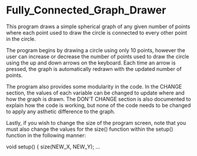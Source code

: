 # Fully_Connected_Graph_Drawer

This program draws a simple spherical graph of any given number of points where each point used to draw the circle is connected to every other point in the circle.

The program begins by drawing a circle using only 10 points, however the user can increase or decrease the number of points used to draw the circle using the up and down arrows on the keyboard.  Each time an arrow is pressed, the graph is automatically redrawn with the updated number of points.

The program also provides some modularity in the code. In the CHANGE section, the values of each variable can be changed to update where and how the graph is drawn.  The DON'T CHANGE section is also documented to explain how the code is working, but none of the code needs to be changed to apply any asthetic difference to the graph.

Lastly, if you wish to change the size of the program screen, note that you must also change the values for the size() function within the setup() function in the following manner:

void setup() {
  size(NEW_X, NEW_Y);
  ...
